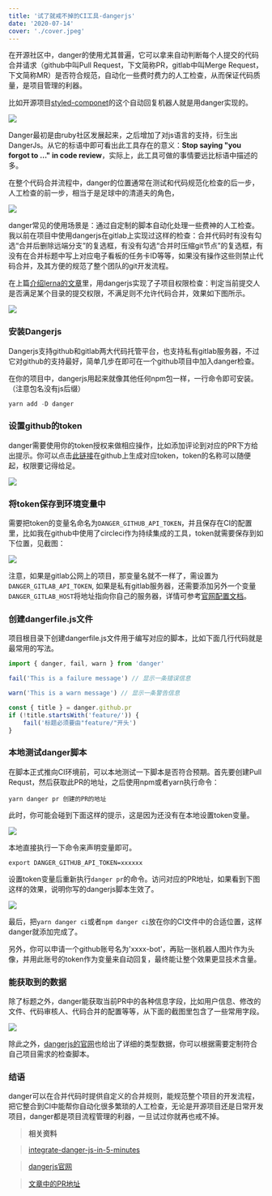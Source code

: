 ```yaml
--- 
title: '试了就戒不掉的CI工具-dangerjs' 
date: '2020-07-14'
cover: './cover.jpeg'
--- 
```


在开源社区中，danger的使用尤其普遍，它可以拿来自动判断每个人提交的代码合并请求（github中叫Pull Request，下文简称PR，gitlab中叫Merge Request，下文简称MR）是否符合规范，自动化一些费时费力的人工检查，从而保证代码质量，是项目管理的利器。

比如开源项目[styled-componet](https://github.com/styled-components/styled-components)的这个自动回复机器人就是用danger实现的。

![](./dangerjs-1.png)

Danger最初是由ruby社区发展起来，之后增加了对js语言的支持，衍生出DangerJs。从它的标语中即可看出此工具存在的意义：**Stop saying "you forgot to …" in code review**，实际上，此工具可做的事情要远比标语中描述的多。

在整个代码合并流程中，danger的位置通常在测试和代码规范化检查的后一步，人工检查的前一步，相当于是足球中的清道夫的角色，

![](./dangerjs-2.jpeg)

danger常见的使用场景是：通过自定制的脚本自动化处理一些费神的人工检查。我以前在项目中使用dangerjs在gitlab上实现过这样的检查：合并代码时有没有勾选“合并后删除远端分支”的复选框，有没有勾选“合并时压缩git节点”的复选框，有没有在合并标题中写上对应电子看板的任务卡ID等等，如果没有操作这些则禁止代码合并，及其方便的规范了整个团队的git开发流程。

在上篇[介绍lerna的文章](https://juejin.im/post/6847902224794943495)里，用dangerjs实现了子项目权限检查：判定当前提交人是否满足某个目录的提交权限，不满足则不允许代码合并，效果如下图所示。

![](./dangerjs-3.jpeg)


### 安装Dangerjs
Dangerjs支持github和gitlab两大代码托管平台，也支持私有gitlab服务器，不过它对github的支持最好，简单几步在即可在一个github项目中加入danger检查。

在你的项目中，dangerjs用起来就像其他任何npm包一样，一行命令即可安装。（注意包名没有js后缀）

```javascript
yarn add -D danger
```

### 设置github的token
danger需要使用你的token授权来做相应操作，比如添加评论到对应的PR下方给出提示。你可以点击[此链接](https://github.com/settings/tokens/new)在github上生成对应token，token的名称可以随便起，权限要记得给足。

![](./dangerjs-4.jpeg)

### 将token保存到环境变量中
需要把token的变量名命名为`DANGER_GITHUB_API_TOKEN`，并且保存在CI的配置里，比如我在github中使用了circleci作为持续集成的工具，token就需要保存到如下位置，见截图：

![](./dangerjs-5.jpeg)

注意，如果是gitlab公网上的项目，那变量名就不一样了，需设置为`DANGER_GITLAB_API_TOKEN`, 如果是私有gitlab服务器，还需要添加另外一个变量`DANGER_GITLAB_HOST`将地址指向你自己的服务器，详情可参考[官网配置文档](https://danger.systems/js/usage/gitlab.html)。

### 创建dangerfile.js文件
项目根目录下创建dangerfile.js文件用于编写对应的脚本，比如下面几行代码就是最常用的写法。
```javascript
import { danger, fail, warn } from 'danger'

fail('This is a failure message') // 显示一条错误信息

warn('This is a warn message') // 显示一条警告信息

const { title } = danger.github.pr
if (!title.startsWith('feature/')) {
	fail('标题必须要由"feature/"开头')
}
```

### 本地测试danger脚本
在脚本正式推向CI环境前，可以本地测试一下脚本是否符合预期。首先要创建Pull Requst，然后获取此PR的地址，之后使用npm或者yarn执行命令：
```
yarn danger pr 创建的PR的地址
```

此时，你可能会碰到下面这样的提示，这是因为还没有在本地设置token变量。

![](./dangerjs-6.jpeg)

本地直接执行一下命令来声明变量即可。
```
export DANGER_GITHUB_API_TOKEN=xxxxxx
```

设置token变量后重新执行`danger pr`的命令。访问对应的PR地址，如果看到下图这样的效果，说明你写的dangerjs脚本生效了。


![](./dangerjs-7.jpeg)

最后，把`yarn danger ci`或者`npm danger ci`放在你的CI文件中的合适位置，这样danger就添加完成了。

另外，你可以申请一个github账号名为'xxxx-bot'，再贴一张机器人图片作为头像，并用此账号的token作为变量来自动回复，最终能让整个效果更显技术含量。 

### 能获取到的数据
除了标题之外，danger能获取当前PR中的各种信息字段，比如用户信息、修改的文件、代码审核人、代码合并的配置等等，从下面的截图里包含了一些常用字段。

![](./dangerjs-8.jpeg)

除此之外，[dangerjs的官网](https://danger.systems/js/reference.html)也给出了详细的类型数据，你可以根据需要定制符合自己项目需求的检查脚本。

### 结语
danger可以在合并代码时提供自定义的合并规则，能规范整个项目的开发流程，把它整合到CI中能帮你自动化很多繁琐的人工检查，无论是开源项目还是日常开发项目，danger都是项目流程管理的利器，一旦试过你就再也戒不掉。


> **相关资料**

> [integrate-danger-js-in-5-minutes](https://medium.com/@ivan.ha/integrate-danger-js-in-5-minutes-55515bc5355d)

> [dangerjs官网](https://danger.systems/js/)

> [文章中的PR地址](https://github.com/twomeetings/lerna-example/pull/3)
